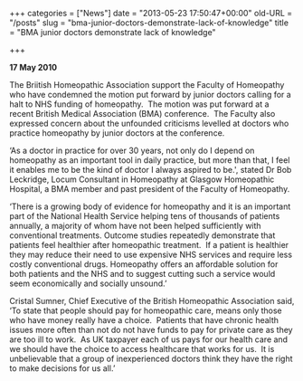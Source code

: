 +++
categories = ["News"]
date = "2013-05-23 17:50:47+00:00"
old-URL = "/posts"
slug = "bma-junior-doctors-demonstrate-lack-of-knowledge"
title = "BMA junior doctors demonstrate lack of knowledge"

+++

**17 May 2010**

The Briitish Homeopathic Association support the Faculty of Homeopathy who have condemned the motion put forward by junior doctors calling for a halt to NHS funding of homeopathy.  The motion was put forward at a recent British Medical Association (BMA) conference.  The Faculty also expressed concern about the unfounded criticisms levelled at doctors who practice homeopathy by junior doctors at the conference.

‘As a doctor in practice for over 30 years, not only do I depend on homeopathy as an important tool in daily practice, but more than that, I feel it enables me to be the kind of doctor I always aspired to be.', stated Dr Bob Leckridge, Locum Consultant in Homeopathy at Glasgow Homeopathic Hospital, a BMA member and past president of the Faculty of Homeopathy.

‘There is a growing body of evidence for homeopathy and it is an important part of the National Health Service helping tens of thousands of patients annually, a majority of whom have not been helped sufficiently with conventional treatments. Outcome studies repeatedly demonstrate that patients feel healthier after homeopathic treatment.  If a patient is healthier they may reduce their need to use expensive NHS services and require less costly conventional drugs. Homeopathy offers an affordable solution for both patients and the NHS and to suggest cutting such a service would seem economically and socially unsound.’

Cristal Sumner, Chief Executive of the British Homeopathic Association said, ‘To state that people should pay for homeopathic care, means only those who have money really have a choice.  Patients that have chronic health issues more often than not do not have funds to pay for private care as they are too ill to work.  As UK taxpayer each of us pays for our health care and we should have the choice to access healthcare that works for us.  It is unbelievable that a group of inexperienced doctors think they have the right to make decisions for us all.’

